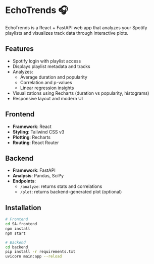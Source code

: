 # EchoTrends 🎧

EchoTrends is a React + FastAPI web app that analyzes your Spotify playlists and visualizes track data through interactive plots.

## Features

- Spotify login with playlist access
- Displays playlist metadata and tracks
- Analyzes:
  - Average duration and popularity
  - Correlation and p-values
  - Linear regression insights
- Visualizations using Recharts (duration vs popularity, histograms)
- Responsive layout and modern UI

## Frontend

- **Framework**: React
- **Styling**: Tailwind CSS v3
- **Plotting**: Recharts
- **Routing**: React Router

## Backend

- **Framework**: FastAPI
- **Analysis**: Pandas, SciPy
- **Endpoints**:
  - `/analyze`: returns stats and correlations
  - `/plot`: returns backend-generated plot (optional)

## Installation

```bash
# Frontend
cd SA-frontend
npm install
npm start

# Backend
cd backend
pip install -r requirements.txt
uvicorn main:app --reload


```
